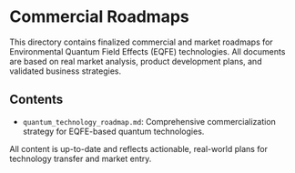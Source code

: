 # Commercial Roadmaps

This directory contains finalized commercial and market roadmaps for Environmental Quantum Field Effects (EQFE) technologies. All documents are based on real market analysis, product development plans, and validated business strategies.

## Contents

- `quantum_technology_roadmap.md`: Comprehensive commercialization strategy for EQFE-based quantum technologies.

All content is up-to-date and reflects actionable, real-world plans for technology transfer and market entry.
